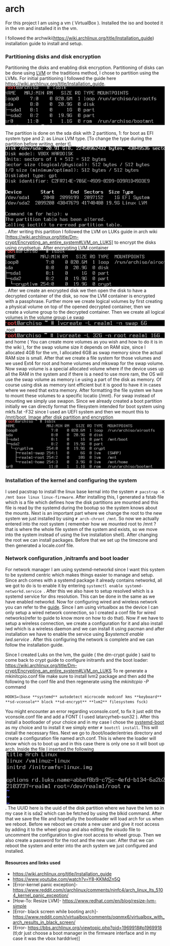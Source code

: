 # arch
For this project I am using a vm ( VirtualBox ).
Installed the iso and booted it in the vm and installed it in the vm.

I followed the archwiki(https://wiki.archlinux.org/title/Installation_guide) installation guide to install and setup. 

### Partitioning disks and disk encryption
Partitioning the disks and enabling disk encryption. Partitioning of disks can be done using <a href=https://docs.redhat.com/en/documentation/red_hat_enterprise_linux/5/html/deployment_guide/ch-lvm#s1-lvm-intro-whatis>LVM</a> or the traditions method, I chose to partition using the LVMs.
For initial partitioning I followed the guide here https://wiki.archlinux.org/title/Installation_guide. <img src=https://github.com/rghdrizzle/arch/blob/main/Screenshot%202025-01-18%20192554.png>

The partition is done on the sda disk with 2 partitions, 1: for boot as EFI system type and 2: as Linux LVM type. [To change the type during the partition before writing, enter t]. <img src=https://github.com/rghdrizzle/arch/blob/main/Screenshot%202025-01-18%20192613.png>. 
After writing this partition I followed the LVM on LUKs guide in arch wiki [https://wiki.archlinux.org/title/Dm-crypt/Encrypting_an_entire_system#LVM_on_LUKS] to encrypt the disks using cryptsetup. After encrypting LVM container <img src=https://github.com/rghdrizzle/arch/blob/main/Screenshot%202025-01-18%20193812.png>. 
After we create an encrypted disk we then open the disk to have a decrypted container of the disk, so now the LVM container is encrypted with a passphrase. Further more we create logical volumes by first creating a physical volume on top of the opened decrypted container, then we create a volume group to the decrypted container. Then we create all logical volumes in the volume group i.e swap <img src=https://github.com/rghdrizzle/arch/blob/main/Screenshot%202025-01-18%20194302.png>
,root <img src=https://github.com/rghdrizzle/arch/blob/main/Screenshot%202025-01-18%20194600.png>
and home ( You can create more volumes as you wish and how to do it is in the wiki ), for the swap volume size it depends on RAM size, since I allocated 4GB for the vm, I allocated 6GB as swap memory since the actual RAM size is small. After that we create a file system for those volumes and we used Ext4 for root and home volumes and mkswap for the swap volume. Now swap volume is a special allocated volume where if the device uses up all the RAM in the system and if there is a need to use more ram, the OS will use the swap volume as memory i.e using a part of the disk as memory. Of course using disk as memory isnt efficient but it is good to have it in cases where we need that extra memory. After formatting the file system we have to mount these volumes to a specific locatio  (/mnt). For swap instead of mounting we simply use swapon. Since we already created a boot partition initially we can directly format the filesystem intended for boot system using mkfs.fat -F32 since I used an UEFI system and then we mount this to /mnt/boot. 
Image after disk partition and encryption
<img src=https://github.com/rghdrizzle/arch/blob/main/Screenshot%202025-01-18%20203909.png>


### Installation of the kernel and configuring the system

I used pacstrap to install the linux base kernal into the system ```# pacstrap -K /mnt base linux linux-firmware```. After installing this, I generated a fstab file which is a file which defines how the disk partitions are mounted and this file is read by the systemd during the bootup so the system knows about the mounts. Next is an important part where we change the root to the new system we just installed by using ```# arch-chroot /mnt```. So now we actually entered into the root system ( remember how we mounted root to /mnt ? that is where the whole file system of the system and exists, so we move into the system instead of using the live installation shell). After changing the root we can install packages. Before that we set up the timezone and then generated a locale.conf file.
### Network configuration ,initramfs and boot loader

For network manager I am using systemd-networkd since I want this system to be systemd centric which makes things easier to manage and setup. Since arch comes with a systemd package it already contains networkd, all we got to do is to enable it by entering ```systemctl enable systemd-networkd.service ```. After this we also have to setup resolved which is a systemd service for dns resolution. This can be done in the same as we have enabled networkd. Now for configuring wired and wireless network you can refer to the <a href = https://wiki.archlinux.org/title/Systemd-networkd>guide</a>. Since I am using virtualbox as the device I can only setup a wired network connection, so I created a conf file for wired networks(refer to guide to know more on how to do that). Now if we have to setup a wireless connection, we create a configuration for it and also install iwd which is a wireless daemon and we can install it using pacman and after installation we have to enable the service using $*systemctl enable iwd.service* . After this configuring the network is complete and we can follow the installation guide.

Since I created Luks on the lvm, the guide ( the dm-crypt guide ) said to come back to crypt guide to configure initramfs and the boot loader: https://wiki.archlinux.org/title/Dm-crypt/Encrypting_an_entire_system#LVM_on_LUKS
To re generate a mkinitcpio.conf file make sure to install lvm2 package and then add the following to the conf file and then regenerate using the *mkinitcpio -P* command
```
HOOKS=(base **systemd** autodetect microcode modconf kms **keyboard** **sd-vconsole** block **sd-encrypt** **lvm2** filesystems fsck)
```
You might encounter an error regarding vconsole.conf, to fix it just edit the vconsole.conf file and add a FONT ( I used latarcyrheb-sun32 ).
After this install a bootloader of your choice and in my case I chose the <a href=https://wiki.archlinux.org/title/Systemd-boot>systemd-boot</a> as my choice and to install it we simply enter ```# bootctl install```. This will install the necessary files. Next we go to /boot/loader/entries directory and create a configuration file named arch.conf. This is where the loader will know which os to boot up and in this case there is only one so it will boot up arch. Inside the file I inserted the following <img src=https://github.com/rghdrizzle/arch/blob/main/Screenshot%202025-01-23%20210911.png></img>. 
The UUID here is the uuid of the disk partition where we have the lvm so in my case it is sda2 which can be fetched by using the blkid command. After that we save the file and hopefully the bootloader will load arch for us when we reboot. Before we reboot we create a new user and give it root access by adding it to the wheel group and also editing the visudo file to uncomment the configuration to give root access to wheel group. Then we also create a password for the root and the new user. After that we can reboot the system and enter into the arch system we just configured and installed.



#### Resources and links used
- https://wiki.archlinux.org/title/Installation_guide
- https://www.youtube.com/watch?v=Y8-KKMdZn5Q
- [Error-kernel panic exception]- https://www.reddit.com/r/archlinux/comments/njnfc4/arch_linux_lts_5104_kernel_panic_exception/
- [How-To: Resize LVM]- https://www.redhat.com/en/blog/resize-lvm-simple
- [Error- black screen while booting arch]- https://www.reddit.com/r/virtualbox/comments/oqnmx6/virtualbox_with_arch_results_in_black_screen/
- [Error- https://bbs.archlinux.org/viewtopic.php?pid=1969918#p1969918 (tl;dr just choose a boot manager in the firmware interface and in my case it was the vbox harddrive)]
